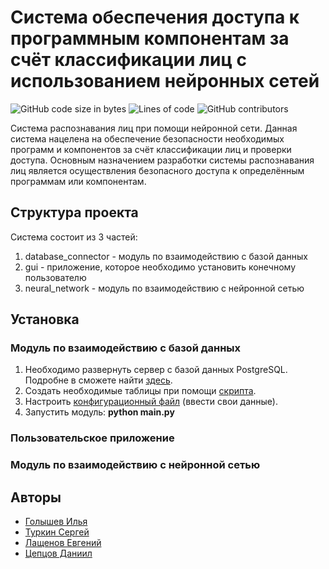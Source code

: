# Система обеспечения доступа к программным компонентам за счёт классификации лиц с использованием нейронных сетей

<img alt="GitHub code size in bytes" src="https://img.shields.io/github/languages/code-size/SergDinamo14/app_access_with_Face_Recognition?style=for-the-badge"> <img alt="Lines of code" src="https://img.shields.io/tokei/lines/github/SergDinamo14/app_access_with_Face_Recognition?style=for-the-badge"> <img alt="GitHub contributors" src="https://img.shields.io/github/contributors/SergDinamo14/app_access_with_Face_Recognition?style=for-the-badge">
 
Система распознавания лиц при помощи нейронной сети. Данная система нацелена на обеспечение безопасности необходимых программ и компонентов за счёт классификации лиц и проверки доступа. Основным назначением разработки системы распознавания лиц является осуществления безопасного доступа к определённым программам или компонентам.

## Структура проекта
Система состоит из 3 частей:
1. database_connector - модуль по взаимодействию с базой данных
2. gui - приложение, которое необходимо установить конечному пользователю
3. neural_network - модуль по взаимодействию с нейронной сетью

## Установка
### Модуль по взаимодействию с базой данных
1. Необходимо развернуть сервер с базой данных PostgreSQL. Подробне в сможете найти [здесь](https://postgrespro.ru/docs/postgresql/10/server-start).
2. Создать необходимые таблицы при помощи [скрипта](https://github.com/SergDinamo14/app_access_with_Face_Recognition/blob/main/database%20connector/db_scripts/create_tables.sql).
3. Настроить [конфигурационный файл](https://github.com/SergDinamo14/app_access_with_Face_Recognition/blob/main/database%20connector/config/config.py) (ввести свои данные).
4. Запустить модуль: **python main.py**

### Пользовательское приложение

### Модуль по взаимодействию с нейронной сетью

## Авторы
* [Голышев Илья](https://github.com/golyshevilya)
* [Туркин Сергей](https://github.com/SergDinamo14)
* [Лащенов Евгений](https://github.com/golyshevilya)
* [Цепцов Даниил](https://github.com/golyshevilya)
